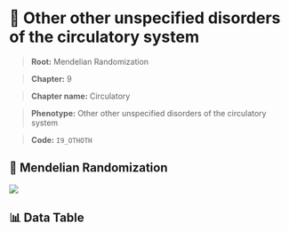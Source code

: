 # 🧪 Other other unspecified disorders of the circulatory system

> **Root:** Mendelian Randomization

> **Chapter:** 9  

> **Chapter name:** Circulatory

> **Phenotype:** Other other unspecified disorders of the circulatory system  

> **Code:** `I9_OTHOTH`

## 🧬 Mendelian Randomization  

<img src="/MR/Figures/Forward/I9_OTHOTH.png"/>

## 📊 Data Table

<CsvTableMRF src="/MR/Data/Forward/I9_OTHOTH.csv"/>
